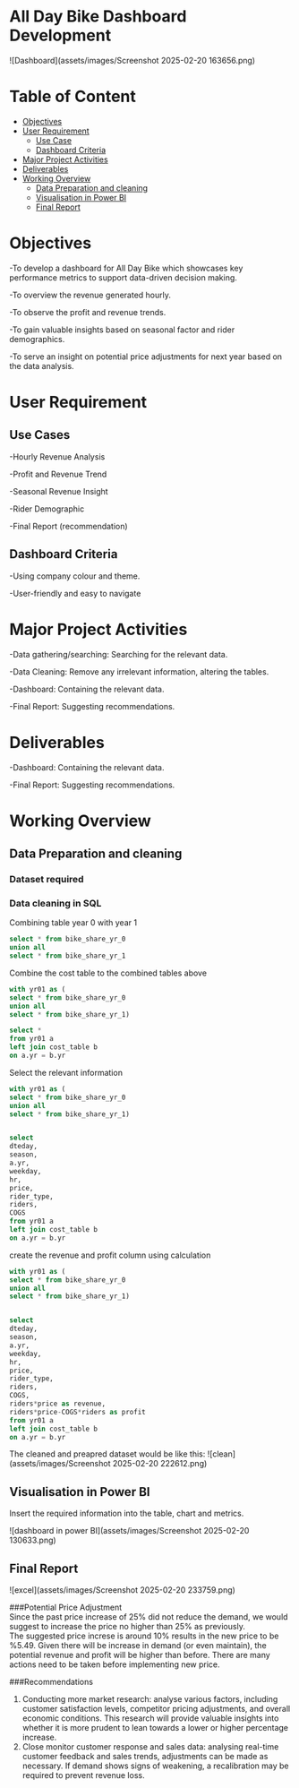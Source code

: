 # All Day Bike Dashboard Development 

![Dashboard](assets/images/Screenshot 2025-02-20 163656.png)

# Table of Content
- [Objectives](#objectives)
- [User Requirement](#user-requirement)
  - [Use Case](#use-case)
  - [Dashboard Criteria](#dashboard-criteria)
- [Major Project Activities ](#major-project-activities)
- [Deliverables](#deliverables)
- [Working Overview](#working-overview)
   - [Data Preparation and cleaning ](#data-preparation-and-cleaning)
  - [Visualisation in Power BI ](#visualisation-in-power-bi)
  - [Final Report](#final-report)

# Objectives
-To develop a dashboard for All Day Bike which showcases key performance metrics to support data-driven decision making.

-To overview the revenue generated hourly.

-To observe the profit and revenue trends.

-To gain valuable insights based on seasonal factor and rider demographics.

-To serve an insight on potential price adjustments for next year based on the data analysis.

# User Requirement 

## Use Cases 
-Hourly Revenue Analysis

-Profit and Revenue Trend

-Seasonal Revenue Insight

-Rider Demographic

-Final Report (recommendation)

## Dashboard Criteria
-Using company colour and theme.

-User-friendly and easy to navigate 

# Major Project Activities 
-Data gathering/searching: Searching for the relevant data.

-Data Cleaning: Remove any irrelevant information, altering the tables.

-Dashboard: Containing the relevant data.

-Final Report: Suggesting recommendations. 

# Deliverables
-Dashboard: Containing the relevant data.

-Final Report: Suggesting recommendations. 


# Working Overview

## Data Preparation and cleaning 

### Dataset required

### Data cleaning in SQL 

Combining table year 0 with year 1

```sql
select * from bike_share_yr_0
union all
select * from bike_share_yr_1
```

Combine the cost table to the combined tables above

```sql
with yr01 as (
select * from bike_share_yr_0
union all
select * from bike_share_yr_1)

select * 
from yr01 a
left join cost_table b
on a.yr = b.yr
```

Select the relevant information
```sql
with yr01 as (
select * from bike_share_yr_0
union all
select * from bike_share_yr_1)


select 
dteday,
season,
a.yr,
weekday,
hr,
price,
rider_type,
riders,
COGS
from yr01 a
left join cost_table b
on a.yr = b.yr
```

create the revenue and profit column using calculation

```sql
with yr01 as (
select * from bike_share_yr_0
union all
select * from bike_share_yr_1)


select 
dteday,
season,
a.yr,
weekday,
hr,
price,
rider_type,
riders,
COGS, 
riders*price as revenue,
riders*price-COGS*riders as profit
from yr01 a
left join cost_table b
on a.yr = b.yr
```

The cleaned and preapred dataset would be like this:
![clean](assets/images/Screenshot 2025-02-20 222612.png)

## Visualisation in Power BI 
Insert the required information into the table, chart and metrics.

![dashboard in power BI](assets/images/Screenshot 2025-02-20 130633.png)

## Final Report 
![excel](assets/images/Screenshot 2025-02-20 233759.png)

###Potential Price Adjustment	
Since the past price increase of 25% did not reduce the demand, we would suggest to increase the price no higher than 25% as previously. 	
The suggested price increse is around 10% results in the new price to be %5.49.	
Given there will be increase in demand (or even maintain), the potential revenue and profit will be higher than before.	
There are many actions need to be taken before implementing new price.	
	
###Recommendations	
1. Conducting more market research: analyse various factors, including customer satisfaction levels, competitor pricing adjustments, and overall economic conditions. This research will provide valuable insights into whether it is more prudent to lean towards a lower or higher percentage increase.	
2. Close monitor customer response and sales data: analysing real-time customer feedback and sales trends, adjustments can be made as necessary. If demand shows signs of weakening, a recalibration may be required to prevent revenue loss.	







